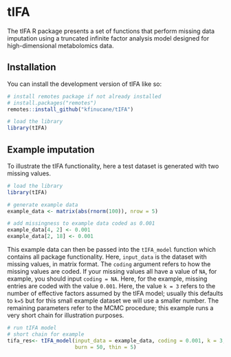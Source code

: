 
<!-- README.md is generated from README.Rmd. Please edit that file -->

# tIFA

The tIFA R package presents a set of functions that perform missing data
imputation using a truncated infinite factor analysis model designed for
high-dimensional metabolomics data.

## Installation

You can install the development version of tIFA like so:

``` r
# install remotes package if not already installed
# install.packages("remotes")
remotes::install_github("kfinucane/tIFA")

# load the library
library(tIFA)
```

## Example imputation

To illustrate the tIFA functionality, here a test dataset is generated
with two missing values.

``` r
# load the library
library(tIFA)

# generate example data
example_data <- matrix(abs(rnorm(100)), nrow = 5)

# add missingness to example data coded as 0.001
example_data[4, 2] <- 0.001
example_data[2, 18] <- 0.001
```

This example data can then be passed into the `tIFA_model` function
which contains all package functionality. Here, `input_data` is the
dataset with missing values, in matrix format. The `coding` argument
refers to how the missing values are coded. If your missing values all
have a value of `NA`, for example, you should input `coding = NA`. Here,
for the example, missing entries are coded with the value `0.001`. Here,
the value `k = 3` refers to the number of effective factors assumed by
the tIFA model; usually this defaults to `k=5` but for this small
example dataset we will use a smaller number. The remaining parameters
refer to the MCMC procedure; this example runs a very short chain for
illustration purposes.

``` r
# run tIFA model
# short chain for example
tifa_res<- tIFA_model(input_data = example_data, coding = 0.001, k = 3, M = 100,
                      burn = 50, thin = 5)
```
